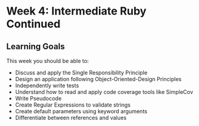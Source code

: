 # Week 4: Intermediate Ruby Continued
## Learning Goals

This week you should be able to:

- Discuss and apply the Single Responsibility Principle
- Design an application following Object-Oriented-Design Principles
- Independently write tests
- Understand how to read and apply code coverage tools like SimpleCov
- Write Pseudocode
- Create Regular Expressions to validate strings
- Create default parameters using keyword arguments
- Differentiate between references and values

